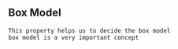 ## Box Model 

~~~
This property helps us to decide the box model
box model is a very important concept 




~~~